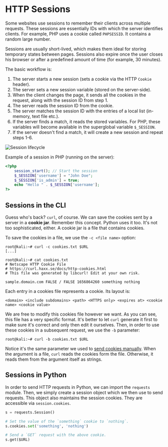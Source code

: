 # HTTP Sessions

Some websites use sessions to remember their clients across multiple requests.
These sessions are essentially IDs with which the server identifies clients.
For example, PHP uses a cookie called `PHPSESSID`.
It contains a random large number.

Sessions are usually short-lived, which makes them ideal for storing temporary states between pages.
Sessions also expire once the user closes his browser or after a predefined amount of time (for example, 30 minutes).

The basic workflow is:

1. The server starts a new session (sets a cookie via the HTTP `Cookie` header).
1. The server sets a new session variable (stored on the server-side).
1. When the client changes the page, it sends all the cookies in the request, along with the session ID from step 1.
1. The server reads the session ID from the cookie.
1. The server matches the session ID with the entries of a local list (in-memory, text file etc.).
1. If the server finds a match, it reads the stored variables.
For PHP, these variables will become available in the superglobal variable `$_SESSION`.
1. If the server doesn't find a match, it will create a new session and repeat steps 1-6.

![Session lifecycle](../media/session.jpg)

Example of a session in PHP (running on the server):

```php
<?php
    session_start(); // Start the session
    $_SESSION['username'] = "John Doe";
    $_SESSION['is_admin'] = true;
    echo "Hello " . $_SESSION['username'];
?>
```

## Sessions in the CLI

Guess who's back?
`curl`, of course.
We can save the cookies sent by a server in a **cookie jar**.
Remember this concept.
Python uses it too.
It's not too sophisticated, either.
A cookie jar is a file that contains cookies.

To save the cookies in a file, we use the `-c <file name>` option:

```console
root@kali:~# curl -c cookies.txt $URL
[...]

root@kali:~# cat cookies.txt
# Netscape HTTP Cookie File
# https://curl.haxx.se/docs/http-cookies.html
# This file was generated by libcurl! Edit at your own risk.

sample.domain.com FALSE / FALSE 1656864260 something nothing
```

Each entry in a cookies file represents a cookie.
Its layout is:

```plaintext
<domain> <include subdomains> <path> <HTTPS only> <expires at> <cookie name> <cookie value>
```

We are free to modify this cookies file however we want.
As you can see, this file has a very specific format.
It's better to let `curl` generate it first to make sure it's correct and only then edit it ourselves.
Then, in order to use these cookies in a subsequent request, we use the `-b` parameter:

```console
root@kali:~# curl -b cookies.txt $URL
```

Notice it's the same parameter we used to [send cookies manually](./cookies.md#cookies-from-the-cli).
When the argument is a file, `curl` reads the cookies form the file.
Otherwise, it reads them from the argument itself as strings.

## Sessions in Python

In order to send HTTP requests in Python, we can import the `requests` module.
Then, we simply create a session object which we then use to send requests.
This object also maintains the session cookies.
They are accessible via `session.cookies`.

```python
s = requests.Session()

# Set the value of the `something` cookie to `nothing`.
s.cookies.set('something', 'nothing')

# Send a `GET` request with the above cookie.
s.get($URL)
```
